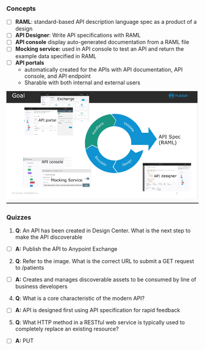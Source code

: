 ### Concepts
- [ ] **RAML**: standard-based API description language spec as a product of a design 
- [ ] **API Designer**: Write API specifications with RAML
- [ ] **API console** display auto-generated documentation from a RAML file
- [ ] **Mocking service:** used in API console to test an API and return the example data specified in RAML 
- [ ] **API portals**
  * automatically created for the APIs with API documentation, API console, and API endpoint
  * Sharable with both internal and external users

![](https://github.com/kraynguyen1/LearningMulesoft/blob/main/Week2/Screenshot%202021-07-16%20131253.png)

### Quizzes
1. **Q**: An API has been created in Design Center. What is the next step to make the API discoverable
- [ ] **A:** Publish the API to Anypoint Exchange
2. **Q**: Refer to the image. What is the correct URL to submit a GET request to /patients
![]()
- [ ] **A:** Creates and manages discoverable assets to be consumed by line of business developers
4. **Q**: What is a core characteristic of the modern API?
- [ ] **A:** API is designed first using API specification for rapid feedback
5. **Q**: What HTTP method in a RESTful web service is typically used to completely replace an existing resource?
- [ ] **A:** PUT





